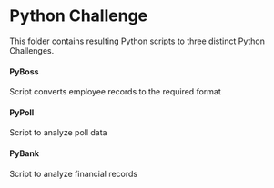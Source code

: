# Python Challenge

This folder contains resulting Python scripts to three distinct Python Challenges.  

#### PyBoss 

Script converts employee records to the required format

#### PyPoll 
Script to analyze poll data 

#### PyBank 
Script to analyze financial records
